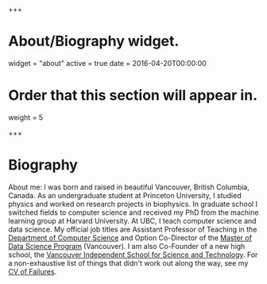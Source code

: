 +++
# About/Biography widget.
widget = "about"
active = true
date = 2016-04-20T00:00:00

# Order that this section will appear in.
weight = 5

 
+++

# Biography

About me: I was born and raised in beautiful Vancouver, British Columbia, Canada. As an undergraduate student at Princeton University, I studied physics and worked on research projects in biophysics. In graduate school I switched fields to computer science and received my PhD from the machine learning group at Harvard University. At UBC, I teach computer science and data science. My official job titles are Assistant Professor of Teaching in the [Department of Computer Science](https://www.cs.ubc.ca/) and Option Co-Director of the [Master of Data Science Program](https://masterdatascience.ubc.ca/) (Vancouver). I am also Co-Founder of a new high school, the [Vancouver Independent School for Science and Technology](https://www.visst.ca). For a non-exhaustive list of things that didn't work out along the way, see my [CV of Failures](https://www.mikegelbart.com/files/cv.pdf).
